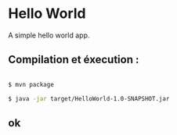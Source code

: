 # Hello World

A simple hello world app.


## Compilation et éxecution :

```bash

$ mvn package

$ java -jar target/HelloWorld-1.0-SNAPSHOT.jar

```

## ok

